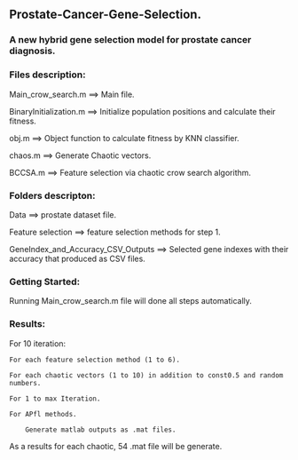 ## Prostate-Cancer-Gene-Selection.

### A new hybrid gene selection model for prostate cancer diagnosis.

### Files description:

Main_crow_search.m ==> Main file.

BinaryInitialization.m ==> Initialize population positions and calculate their fitness.

obj.m ==> Object function to calculate fitness by KNN classifier.

chaos.m ==> Generate Chaotic vectors.

BCCSA.m ==> Feature selection via chaotic crow search algorithm.

### Folders descripton:

Data ==> prostate dataset file.

Feature selection ==> feature selection methods for step 1.

GeneIndex_and_Accuracy_CSV_Outputs ==> Selected gene indexes with their accuracy that produced as CSV files.

### Getting Started:

Running Main_crow_search.m file will done all steps automatically.

### Results:

For 10 iteration:

    For each feature selection method (1 to 6).
    
    For each chaotic vectors (1 to 10) in addition to const0.5 and random numbers.
    
    For 1 to max Iteration.
    
    For APfl methods.
    
        Generate matlab outputs as .mat files.
    
As a results for each chaotic, 54 .mat file will be generate.

    
